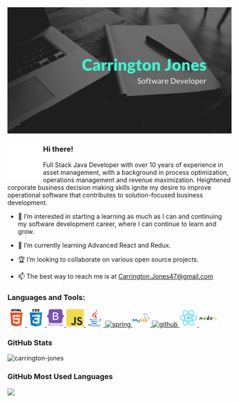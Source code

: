 <img src="/Carrington_Jones_GitHub_Cover.png" alt="cover"/>

### Hi there! <img align="left"  src="/hand.gif" width="80">

Full Stack Java Developer with over 10 years of experience in asset management, with a background in process optimization, operations management and revenue maximization. Heightened corporate business decision making skills ignite my desire to improve operational software that contributes to solution-focused business development.

- 👀 I’m interested in starting a learning as much as I can and continuing my software development career, where I can continue to learn and grow.

- 🌱 I’m currently learning Advanced React and Redux.

- 🏆 I’m looking to collaborate on various open source projects.

- 📫 The best way to reach me is at Carrington.Jones47@gmail.com

<h3 align="left">Languages and Tools:</h3>
<p align="left"> 
  <a href="https://www.w3.org/html/" target="_blank"> <img src="https://raw.githubusercontent.com/devicons/devicon/master/icons/html5/html5-original-wordmark.svg" alt="html5" width="40" height="40"/> </a> 
   <a href="https://www.w3schools.com/css/" target="_blank"> <img src="https://raw.githubusercontent.com/devicons/devicon/master/icons/css3/css3-original-wordmark.svg" alt="css3" width="40" height="40"/> </a> 
  <a href="https://getbootstrap.com" target="_blank"> <img src="https://raw.githubusercontent.com/devicons/devicon/master/icons/bootstrap/bootstrap-plain-wordmark.svg" alt="bootstrap" width="40" height="40"/> </a>
  <a href="https://developer.mozilla.org/en-US/docs/Web/JavaScript" target="_blank"> <img src="https://raw.githubusercontent.com/devicons/devicon/master/icons/javascript/javascript-original.svg" alt="javascript" width="40" height="40"/> </a> 
 <a href="https://www.java.com" target="_blank"> <img src="https://raw.githubusercontent.com/devicons/devicon/master/icons/java/java-original.svg" alt="java" width="40" height="40"/> </a>
  <a href="https://spring.io/" target="_blank"> <img src="https://www.vectorlogo.zone/logos/springio/springio-icon.svg" alt="spring" width="40" height="40"/> </a>
   <a href="https://www.mysql.com/" target="_blank"> <img src="https://raw.githubusercontent.com/devicons/devicon/master/icons/mysql/mysql-original-wordmark.svg" alt="sql" width="40" height="40"/> </a> 
  <a href="https://git-scm.com/" target="_blank"> <img src="https://www.vectorlogo.zone/logos/git-scm/git-scm-icon.svg" alt="github" width="40" height="40"/> </a>
    <a href="https://reactjs.org/" target="_blank"> <img src="https://github.com/devicons/devicon/blob/master/icons/react/react-original.svg" alt="react" width="40" height="40"/> </a> 
  <a href="https://nodejs.org" target="_blank"> <img src="https://github.com/devicons/devicon/blob/master/icons/nodejs/nodejs-original-wordmark.svg" alt="nodejs" width="40" height="40"/> </a></p>
</p>

<h3 align="left"> GitHub Stats</h3>
<p align="left"> <img src="https://github-readme-stats.vercel.app/api?username=carrington-jones&show_icons=true" alt="carrington-jones" /> 

<h3 align="left"> GitHub Most Used Languages</h3>
<p align="left"> <img src = "https://github-readme-stats.vercel.app/api/top-langs/?username=carrington-jones&layout=compact" >


<!---
carrington-jones/carrington-jones is a ✨ special ✨ repository because its `README.md` (this file) appears on your GitHub profile.
You can click the Preview link to take a look at your changes.
--->
